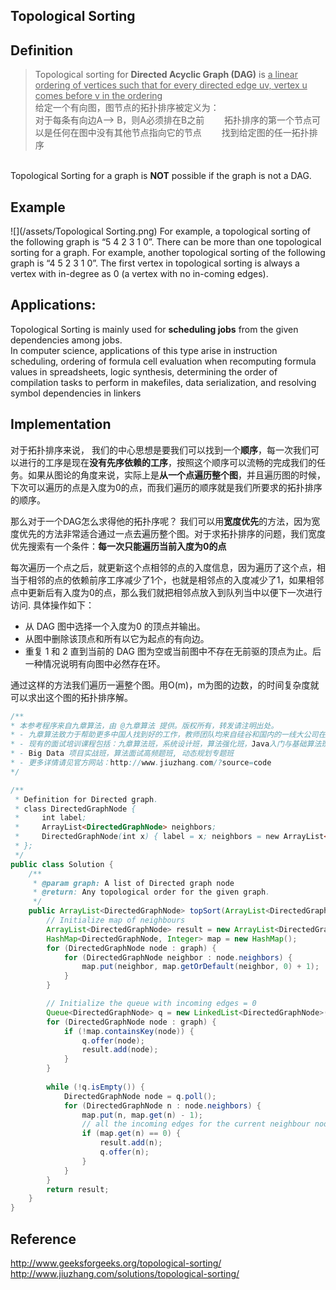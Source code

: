 ## Topological Sorting

## Definition

>Topological sorting for **Directed Acyclic Graph (DAG)** is <u>a linear ordering of vertices such that for every directed edge uv, vertex u comes before v in the ordering</u>
<br>给定一个有向图，图节点的拓扑排序被定义为：
<br>对于每条有向边A--> B，则A必须排在B之前　　
拓扑排序的第一个节点可以是任何在图中没有其他节点指向它的节点　　
找到给定图的任一拓扑排序



<br>Topological Sorting for a graph is **NOT** possible if the graph is not a DAG.

## Example
![](/assets/Topological Sorting.png)
For example, a topological sorting of the following graph is “5 4 2 3 1 0”. There can be more than one topological sorting for a graph. For example, another topological sorting of the following graph is “4 5 2 3 1 0”. The first vertex in topological sorting is always a vertex with in-degree as 0 (a vertex with no in-coming edges).

## Applications:
Topological Sorting is mainly used for **scheduling jobs** from the given dependencies among jobs. 
<br>In computer science, applications of this type arise in instruction scheduling, ordering of formula cell evaluation when recomputing formula values in spreadsheets, logic synthesis, determining the order of compilation tasks to perform in makefiles, data serialization, and resolving symbol dependencies in linkers

## Implementation
对于拓扑排序来说， 我们的中心思想是要我们可以找到一个**顺序**，每一次我们可以进行的工序是现在**没有先序依赖的工序**，按照这个顺序可以流畅的完成我们的任务。如果从图论的角度来说，实际上是**从一个点遍历整个图**，并且遍历图的时候，下次可以遍历的点是入度为0的点，而我们遍历的顺序就是我们所要求的拓扑排序的顺序。

那么对于一个DAG怎么求得他的拓扑序呢？
我们可以用**宽度优先**的方法，因为宽度优先的方法非常适合通过一点去遍历整个图。对于求拓扑排序的问题，我们宽度优先搜索有一个条件：**每一次只能遍历当前入度为0的点**

每次遍历一个点之后，就更新这个点相邻的点的入度信息，因为遍历了这个点，相当于相邻的点的依赖前序工序减少了1个，也就是相邻点的入度减少了1，如果相邻点中更新后有入度为0的点，那么我们就把相邻点放入到队列当中以便下一次进行访问. 具体操作如下：
- 从 DAG 图中选择一个入度为0 的顶点并输出。
- 从图中删除该顶点和所有以它为起点的有向边。
- 重复 1 和 2 直到当前的 DAG 图为空或当前图中不存在无前驱的顶点为止。后一种情况说明有向图中必然存在环。

通过这样的方法我们遍历一遍整个图。用O(m)，m为图的边数，的时间复杂度就可以求出这个图的拓扑排序解。

``` java
/**
* 本参考程序来自九章算法，由 @九章算法 提供。版权所有，转发请注明出处。
* - 九章算法致力于帮助更多中国人找到好的工作，教师团队均来自硅谷和国内的一线大公司在职工程师。
* - 现有的面试培训课程包括：九章算法班，系统设计班，算法强化班，Java入门与基础算法班，Android 项目实战班，
* - Big Data 项目实战班，算法面试高频题班, 动态规划专题班
* - 更多详情请见官方网站：http://www.jiuzhang.com/?source=code
*/ 

/**
 * Definition for Directed graph.
 * class DirectedGraphNode {
 *     int label;
 *     ArrayList<DirectedGraphNode> neighbors;
 *     DirectedGraphNode(int x) { label = x; neighbors = new ArrayList<DirectedGraphNode>(); }
 * };
 */
public class Solution {
    /**
     * @param graph: A list of Directed graph node
     * @return: Any topological order for the given graph.
     */    
    public ArrayList<DirectedGraphNode> topSort(ArrayList<DirectedGraphNode> graph) {
        // Initialize map of neighbours
        ArrayList<DirectedGraphNode> result = new ArrayList<DirectedGraphNode>();
        HashMap<DirectedGraphNode, Integer> map = new HashMap();
        for (DirectedGraphNode node : graph) {
            for (DirectedGraphNode neighbor : node.neighbors) {
                map.put(neighbor, map.getOrDefault(neighbor, 0) + 1);
            }
        }

        // Initialize the queue with incoming edges = 0
        Queue<DirectedGraphNode> q = new LinkedList<DirectedGraphNode>();
        for (DirectedGraphNode node : graph) {
            if (!map.containsKey(node)) {
                q.offer(node);
                result.add(node);
            }
        }
        
        while (!q.isEmpty()) {
            DirectedGraphNode node = q.poll();
            for (DirectedGraphNode n : node.neighbors) {
                map.put(n, map.get(n) - 1);
                // all the incoming edges for the current neighbour node is resolved
                if (map.get(n) == 0) {
                    result.add(n);
                    q.offer(n);
                }
            }
        }
        return result;
    }
}
```
## Reference
http://www.geeksforgeeks.org/topological-sorting/
http://www.jiuzhang.com/solutions/topological-sorting/